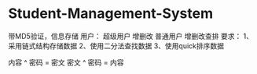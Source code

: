 # Student-Management-System
带MD5验证，信息存储
用户：
  超级用户
    增删改
  普通用户
    增删改查排
要求：
1、采用链式结构存储数据
2、使用二分法查找数据
3、使用quick排序数据

内容 ^ 密码 = 密文
密文 ^ 密码 = 内容

